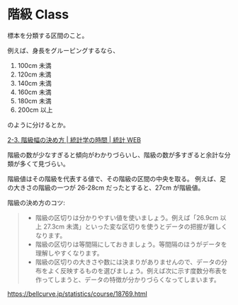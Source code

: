 # 階級 Class

標本を分類する区間のこと。

例えば、身長をグルーピングするなら、

1. 100cm 未満
2. 120cm 未満
3. 140cm 未満
4. 160cm 未満
5. 180cm 未満
6. 200cm 以上

のように分けるとか。

[2-3. 階級幅の決め方 | 統計学の時間 | 統計 WEB](https://bellcurve.jp/statistics/course/1656.html)

階級の数が少なすぎると傾向がわかりづらいし、階級の数が多すぎると余計な分類が多くて見づらい。

階級値はその階級を代表する値で、その階級の区間の中央を取る。
例えば、足の大きさの階級の一つが 26-28cm だったとすると、27cm が階級値。

階級の決め方のコツ:

> - 階級の区切りは分かりやすい値を使いましょう。例えば「26.9cm 以上 27.3cm 未満」といった変な区切りを使うとデータの把握が難しくなります。
> - 階級の区切りは等間隔にしておきましょう。等間隔のほうがデータを理解しやすくなります。
> - 階級の区切りの大きさや数には決まりがありませんので、データの分布をよく反映するものを選びましょう。例えば次に示す度数分布表を作ってしまうと、データの特徴が分かりづらくなってしまいます。

https://bellcurve.jp/statistics/course/18769.html
